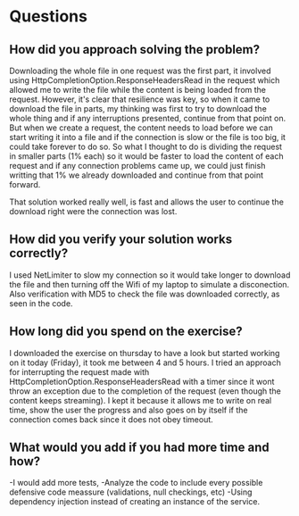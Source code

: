# Questions

## How did you approach solving the problem?
Downloading the whole file in one request was the first part, it involved using HttpCompletionOption.ResponseHeadersRead in the request which allowed me to write the file while the content is being loaded from the request.
However, it's clear that resilience was key, so when it came to download the file in parts, my thinking was first to try to download the whole thing and if any interruptions presented, continue from that point on. But when we create a request, the content needs to load before we can start writing it into a file and if the connection is slow or the file is too big, it could take forever to do so. So what I thought to do is dividing the request in smaller parts (1% each) so it would be faster to load the content of each request and if any connection problems came up, we could just finish writting that 1% we already downloaded and continue from that point forward.

That solution worked really well, is fast and allows the user to continue the download right were the connection was lost.


## How did you verify your solution works correctly?
I used NetLimiter to slow my connection so it would take longer to download the file and then turning off the Wifi of my laptop to simulate a disconection.
Also verification with MD5 to check the file was downloaded correctly, as seen in the code.

## How long did you spend on the exercise?
I downloaded the exercise on thursday to have a look but started working on it today (Friday), it took me between 4 and 5 hours. I tried an approach for interrupting the request made with HttpCompletionOption.ResponseHeadersRead with a timer since it wont throw an exception due to the completion of the request (even though the content keeps streaming). I kept it because it allows me to write on real time, show the user the progress and also goes on by itself if the connection comes back since it does not obey timeout.


## What would you add if you had more time and how?
-I would add more tests, 
-Analyze the code to include every possible defensive code meassure (validations, null checkings, etc)
-Using dependency injection instead of creating an instance of the service.



